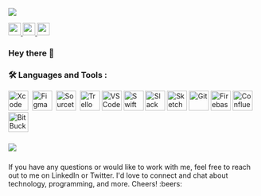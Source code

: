 ![](https://komarev.com/ghpvc/?username=nehayadav94&color=000000&style=for-the-badge)

<a href="https://www.linkedin.com/in/nehayadav94/">
  <img height="25" src="https://img.shields.io/badge/LinkedIn-0077B5?style=for-the-badge&logo=linkedin&logoColor=white"/>
</a>

<a href="mailto:nehayadav94@gmail.com">
  <img height="25" src="https://img.shields.io/badge/Gmail-D14836?style=for-the-badge&logo=gmail&logoColor=white"/>
</a>

<a href="https://twitter.com/nehayadav94">
<img height = "25" src="https://img.shields.io/badge/Twitter-1DA1F2?style=for-the-badge&logo=twitter&logoColor=white"/>
</a>

### Hey there 👋

### :hammer_and_wrench: Languages and Tools :
<div>
<img src="https://cdn.jsdelivr.net/gh/devicons/devicon/icons/xcode/xcode-original.svg" title="Xcode" alt="Xcode" width="40" height="40"/>&nbsp;
<img src="https://cdn.jsdelivr.net/gh/devicons/devicon/icons/figma/figma-original.svg" title="Figma" alt="Figma" width="40" height="40"/>&nbsp;
<img src="https://cdn.jsdelivr.net/gh/devicons/devicon/icons/sourcetree/sourcetree-original.svg" title="Sourcetree" alt="Sourcetree" width="40" height="40"/>&nbsp;
<img src="https://cdn.jsdelivr.net/gh/devicons/devicon/icons/trello/trello-plain-wordmark.svg" title="Trello" alt="Trello" width="40" height="40"/>
<img src="https://cdn.jsdelivr.net/gh/devicons/devicon/icons/vscode/vscode-original.svg" title="VS code" alt="VSCode" width="40 height="40"/>
<img src="https://cdn.jsdelivr.net/gh/devicons/devicon/icons/swift/swift-original.svg" title="Swift" alt="Swift" width="40" height="40"/>
<img src="https://cdn.jsdelivr.net/gh/devicons/devicon/icons/slack/slack-original.svg" title="Slack" alt="Slack" width="40" height="40"/>
<img src="https://cdn.jsdelivr.net/gh/devicons/devicon/icons/sketch/sketch-original.svg" title="Sketch" alt="Sketch" width="40" height="40"/>
<img src="https://cdn.jsdelivr.net/gh/devicons/devicon/icons/git/git-original.svg" title="Git" alt="Git" width="40" height="40"/>
<img src="https://cdn.jsdelivr.net/gh/devicons/devicon/icons/firebase/firebase-plain.svg" title="Firebase" alt="Firebase" width="40" height="40"/>
<img src="https://cdn.jsdelivr.net/gh/devicons/devicon/icons/confluence/confluence-original.svg" title="Confluence" alt="Confluence" width="40" height="40"/>
<img src="https://cdn.jsdelivr.net/gh/devicons/devicon/icons/bitbucket/bitbucket-original.svg" title="BitBucket" alt="BitBucket" width="40" height="40"/>
</div>

###
<div>
<img src="https://github-readme-stats.vercel.app/api/top-langs?username=nehayadav94"/>
</div>

###
<div>
If you have any questions or would like to work with me, feel free to reach out to me on LinkedIn or Twitter. I'd love to connect and chat about technology, programming, and more. Cheers! :beers:
</div>

<!--
**nehayadav94/nehayadav94** is a ✨ _special_ ✨ repository because its `README.md` (this file) appears on your GitHub profile.

Here are some ideas to get you started:

- 🔭 I’m currently working on ...
- 🌱 I’m currently learning ...
- 👯 I’m looking to collaborate on ...
- 🤔 I’m looking for help with ...
- 💬 Ask me about ...
- 📫 How to reach me: ...
- 😄 Pronouns: ...
- ⚡ Fun fact: ...
-->

